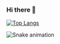### Hi there 👋


[![Top Langs](https://github-readme-stats.vercel.app/api/top-langs/?username=marc310k&layout=compact)](https://github.com/marc310k/github-readme-stats)

![Snake animation](https://github.com/{{marc310k}}/{{marc310k}}/blob/output/github-contribution-grid-snake.svg)


<!--
**marc310k/marc310k** is a ✨ _special_ ✨ repository because its `README.md` (this file) appears on your GitHub profile.

Here are some ideas to get you started:

- 🔭 I’m currently working on ...
- 🌱 I’m currently learning ...
- 👯 I’m looking to collaborate on ...
- 🤔 I’m looking for help with ...
- 💬 Ask me about ...
- 📫 How to reach me: ...
- 😄 Pronouns: ...
- ⚡ Fun fact: ...
-->
